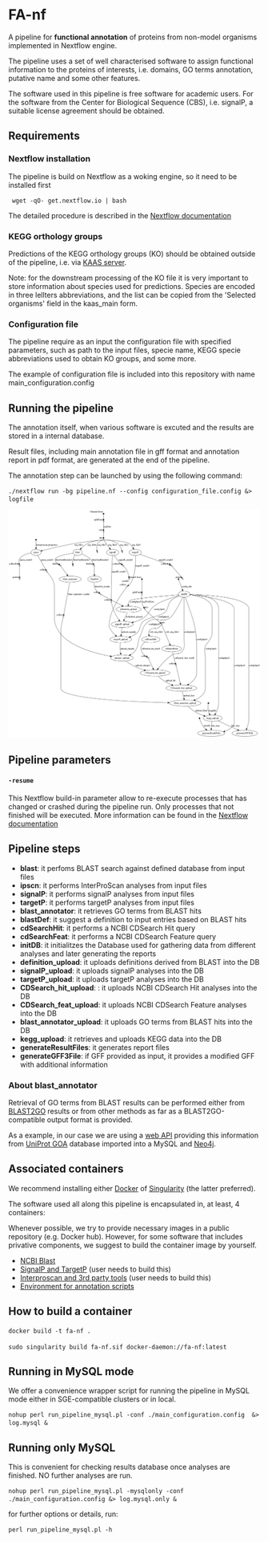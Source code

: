 # FA-nf

A pipeline for **functional annotation** of proteins from non-model organisms implemented in Nextflow engine.

The pipeline uses a set of well characterised software to assign functional information to the proteins of interests, i.e. domains, GO terms annotation, putative name and some other features.

The software used in this pipeline is free software for academic users. For the software from the Center for Biological Sequence (CBS), i.e. signalP, a suitable license agreement should be obtained.

## Requirements

### Nextflow installation
The pipeline is build on Nextflow as a woking engine, so it need to be installed first

```
 wget -qO- get.nextflow.io | bash 
```
The detailed procedure is described in the [Nextflow documentation](https://www.nextflow.io/docs/latest/getstarted.html)

### KEGG orthology groups
Predictions of the KEGG orthology groups (KO) should be obtained outside of the pipeline, i.e. via [KAAS server](http://www.genome.jp/tools/kaas/). 

Note: for the downstream processing of the KO file it is very important to store information about species used for predictions. Species are encoded in three lellters abbreviations, and the list can be copied from the 'Selected organisms' field in the kaas_main form.

### Configuration file
The pipeline require as an input the configuration file with specified parameters, such as path to the input files, specie name, KEGG specie abbreviations used to obtain KO groups, and some more.

The example of configuration file is included into this repository with name main_configuration.config

## Running the pipeline

The annotation itself, when various software is excuted and the results are stored in a internal database.

Result files, including main annotation file in gff format and annotation report in pdf format, are generated at the end of the pipeline.

The annotation step can be launched by using the following command:

```
./nextflow run -bg pipeline.nf --config configuration_file.config &> logfile 
```

![Pipeline flow chart](./flowchart.png "Pipeline flow chart")

## Pipeline parameters

#### `-resume`
This Nextflow build-in parameter allow to re-execute processes that has changed or crashed during the pipeline run. Only processes that not finished will be executed.
More information can be found in the [Nextflow documentation](https://www.nextflow.io/docs/latest/getstarted.html#modify-and-resume)

## Pipeline steps

* **blast**: it perfoms BLAST search against defined database from input files
* **ipscn**: it performs InterProScan analyses from input files
* **signalP**: it performs signalP analyses from input files
* **targetP**: it performs targetP analyses from input files
* **blast_annotator**: it retrieves GO terms from BLAST hits
* **blastDef**: it suggest a definition to input entries based on BLAST hits
* **cdSearchHit**: it performs a NCBI CDSearch Hit query
* **cdSearchFeat**: it performs a NCBI CDSearch Feature query
* **initDB**: it initialitzes the Database used for gathering data from different analyses and later generating the reports
* **definition_upload**: it uploads definitions derived from BLAST into the DB
* **signalP_upload**: it uploads signalP analyses into the DB
* **targetP_upload**: it uploads targetP analyses into the DB
* **CDSearch_hit_upload**: : it uploads NCBI CDSearch Hit analyses into the DB
* **CDSearch_feat_upload**: it uploads NCBI CDSearch Feature analyses into the DB
* **blast_annotator_upload**: it uploads GO terms from BLAST hits into the DB
* **kegg_upload**: it retrieves and uploads KEGG data into the DB 
* **generateResultFiles**: it generates report files
* **generateGFF3File**: if GFF provided as input, it provides a modified GFF with additional information

### About blast_annotator

Retrieval of GO terms from BLAST results can be performed either from [BLAST2GO](https://www.blast2go.com/) results or from other methods as far as a BLAST2GO-compatible output format is provided.

As a example, in our case we are using a [web API](https://github.com/toniher/gogoAPI) providing this information from [UniProt GOA](https://www.ebi.ac.uk/GOA) database imported into a MySQL and [Neo4j](https://github.com/toniher/neo4j-biorelation).

## Associated containers

We recommend installing either [Docker](https://www.docker.com/) of [Singularity](https://sylabs.io/singularity/) (the latter preferred).

The software used all along this pipeline is encapsulated in, at least, 4 containers:

Whenever possible, we try to provide necessary images in a public repository (e.g. Docker hub). However, for some software that includes privative components, we suggest to build the container image by yourself.

* [NCBI Blast](https://hub.docker.com/r/ncbi/blast)
* [SignalP and TargetP](https://github.com/biocorecrg/sigtarp_docker) (user needs to build this)
* [Interproscan and 3rd party tools](https://github.com/biocorecrg/interproscan_docker) (user needs to build this)
* [Environment for annotation scripts](https://hub.docker.com/r/toniher/fa-nf)

## How to build a container

    docker build -t fa-nf .

    sudo singularity build fa-nf.sif docker-daemon://fa-nf:latest

## Running in MySQL mode

We offer a convenience wrapper script for running the pipeline in MySQL mode either in SGE-compatible clusters or in local. 

    nohup perl run_pipeline_mysql.pl -conf ./main_configuration.config  &> log.mysql &


## Running only MySQL

This is convenient for checking results database once analyses are finished. NO further analyses are run.

	nohup perl run_pipeline_mysql.pl -mysqlonly -conf ./main_configuration.config &> log.mysql.only &


for further options or details, run:

    perl run_pipeline_mysql.pl -h


